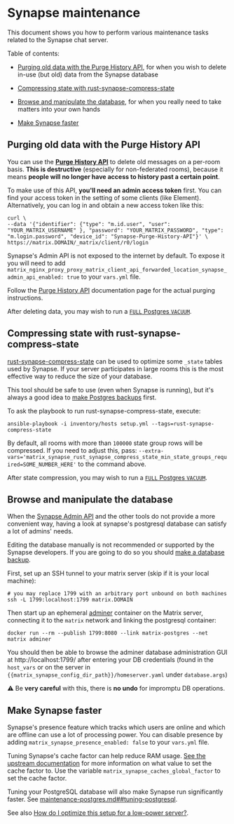# Synapse maintenance

This document shows you how to perform various maintenance tasks related to the Synapse chat server.

Table of contents:

- [Purging old data with the Purge History API](#purging-old-data-with-the-purge-history-api), for when you wish to delete in-use (but old) data from the Synapse database

- [Compressing state with rust-synapse-compress-state](#compressing-state-with-rust-synapse-compress-state)

- [Browse and manipulate the database](#browse-and-manipulate-the-database), for when you really need to take matters into your own hands

- [Make Synapse faster](#make-synapse-faster)

## Purging old data with the Purge History API

You can use the **[Purge History API](https://github.com/matrix-org/synapse/blob/master/docs/admin_api/purge_history_api.md)** to delete old messages on a per-room basis. **This is destructive** (especially for non-federated rooms), because it means **people will no longer have access to history past a certain point**.

To make use of this API, **you'll need an admin access token** first. You can find your access token in the setting of some clients (like Element).
Alternatively, you can log in and obtain a new access token like this:

```
curl \
--data '{"identifier": {"type": "m.id.user", "user": "YOUR_MATRIX_USERNAME" }, "password": "YOUR_MATRIX_PASSWORD", "type": "m.login.password", "device_id": "Synapse-Purge-History-API"}' \
https://matrix.DOMAIN/_matrix/client/r0/login
```

Synapse's Admin API is not exposed to the internet by default. To expose it you will need to add `matrix_nginx_proxy_proxy_matrix_client_api_forwarded_location_synapse_admin_api_enabled: true` to your `vars.yml` file.

Follow the [Purge History API](https://github.com/matrix-org/synapse/blob/master/docs/admin_api/purge_history_api.md) documentation page for the actual purging instructions.

After deleting data, you may wish to run a [`FULL` Postgres `VACUUM`](./maintenance-postgres.md#vacuuming-postgresql).


## Compressing state with rust-synapse-compress-state

[rust-synapse-compress-state](https://github.com/matrix-org/rust-synapse-compress-state) can be used to optimize some `_state` tables used by Synapse. If your server participates in large rooms this is the most effective way to reduce the size of your database.

This tool should be safe to use (even when Synapse is running), but it's always a good idea to [make Postgres backups](./maintenance-postgres.md#backing-up-postgresql) first.

To ask the playbook to run rust-synapse-compress-state, execute:

```
ansible-playbook -i inventory/hosts setup.yml --tags=rust-synapse-compress-state
```

By default, all rooms with more than `100000` state group rows will be compressed.
If you need to adjust this, pass: `--extra-vars='matrix_synapse_rust_synapse_compress_state_min_state_groups_required=SOME_NUMBER_HERE'` to the command above.

After state compression, you may wish to run a [`FULL` Postgres `VACUUM`](./maintenance-postgres.md#vacuuming-postgresql).


## Browse and manipulate the database

When the [Synapse Admin API](https://github.com/matrix-org/synapse/tree/master/docs/admin_api) and the other tools do not provide a more convenient way, having a look at synapse's postgresql database can satisfy a lot of admins' needs.

Editing the database manually is not recommended or supported by the Synapse developers. If you are going to do so you should [make a database backup](./maintenance-postgres.md#backing-up-postgresql).

First, set up an SSH tunnel to your matrix server (skip if it is your local machine):

```
# you may replace 1799 with an arbitrary port unbound on both machines
ssh -L 1799:localhost:1799 matrix.DOMAIN
```

Then start up an ephemeral [adminer](https://www.adminer.org/) container on the Matrix server, connecting it to the `matrix` network and linking the postgresql container:

```
docker run --rm --publish 1799:8080 --link matrix-postgres --net matrix adminer
```

You should then be able to browse the adminer database administration GUI at http://localhost:1799/ after entering your DB credentials (found in the `host_vars` or on the server in `{{matrix_synapse_config_dir_path}}/homeserver.yaml` under `database.args`)

⚠️ Be **very careful** with this, there is **no undo** for impromptu DB operations.

## Make Synapse faster

Synapse's presence feature which tracks which users are online and which are offline can use a lot of processing power. You can disable presence by adding `matrix_synapse_presence_enabled: false` to your `vars.yml` file.

Tuning Synapse's cache factor can help reduce RAM usage. [See the upstream documentation](https://github.com/matrix-org/synapse#help-synapse-is-slow-and-eats-all-my-ram-cpu) for more information on what value to set the cache factor to. Use the variable `matrix_synapse_caches_global_factor` to set the cache factor.

Tuning your PostgreSQL database will also make Synapse run significantly faster. See [maintenance-postgres.md##tuning-postgresql](maintenance-postgres.md##tuning-postgresql).

See also [How do I optimize this setup for a low-power server?](faq.md#how-do-i-optimize-this-setup-for-a-low-power-server).
